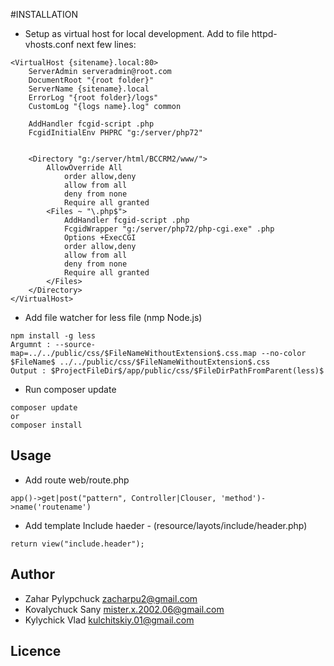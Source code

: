 #INSTALLATION

- Setup as virtual host for local development. Add to file httpd-vhosts.conf next few lines:
````apacheconfig
<VirtualHost {sitename}.local:80>
    ServerAdmin serveradmin@root.com
    DocumentRoot "{root folder}"
    ServerName {sitename}.local
    ErrorLog "{root folder}/logs"
    CustomLog "{logs name}.log" common

    AddHandler fcgid-script .php
    FcgidInitialEnv PHPRC "g:/server/php72"
	
	
    <Directory "g:/server/html/BCCRM2/www/">
        AllowOverride All
            order allow,deny
            allow from all
            deny from none
            Require all granted
        <Files ~ "\.php$">
            AddHandler fcgid-script .php
            FcgidWrapper "g:/server/php72/php-cgi.exe" .php
            Options +ExecCGI
            order allow,deny
            allow from all
            deny from none
            Require all granted
        </Files>
    </Directory>
</VirtualHost>

````
- Add file watcher for less file (nmp Node.js)
````
npm install -g less
Argumnt : --source-map=../../public/css/$FileNameWithoutExtension$.css.map --no-color $FileName$ ../../public/css/$FileNameWithoutExtension$.css
Output : $ProjectFileDir$/app/public/css/$FileDirPathFromParent(less)$
````
- Run composer update
```shell script
composer update 
or
composer install

```
## Usage
- Add route web/route.php
```phpt
app()->get|post("pattern", Controller|Clouser, 'method')->name('routename')
```
- Add template
Include haeder - (resource/layots/include/header.php)
```phpt
return view("include.header");
```
## Author
- Zahar Pylypchuck <zacharpu2@gmail.com>
- Kovalychuck Sany <mister.x.2002.06@gmail.com>
- Kylychick Vlad <kulchitskiy.01@gmail.com>
## Licence
